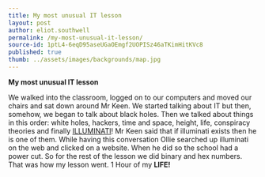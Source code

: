 ```yaml
---
title: My most unusual IT lesson
layout: post
author: eliot.southwell
permalink: /my-most-unusual-it-lesson/
source-id: 1ptL4-6eqD95aseUGaOEmgf2UOPISz46aTKimHitKVc8
published: true
thumb: ../assets/images/backgrounds/map.jpg
---
```

**My ****most unusual**** IT lesson**

We walked into the classroom, logged on to our computers and moved our chairs and sat down around Mr Keen.  We started talking about IT but then, somehow, we began to talk about black holes. Then we talked about things in this order: white holes, hackers, time and space, height, life, conspiracy theories and finally [ILLUMINATI](https://en.wikipedia.org/wiki/Illuminati)! Mr Keen said that if illuminati exists then he is one of them. While having this conversation Ollie searched up illuminati on the web and clicked on a website. When he did so the school had a power cut. So for the rest of the lesson we did binary and hex numbers. That was how my lesson went. 1 Hour of my **LIFE!**

